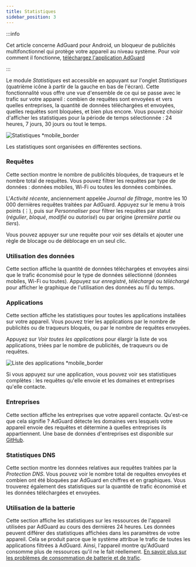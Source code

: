 ```yaml
---
title: Statistiques
sidebar_position: 3
---
```


:::info

Cet article concerne AdGuard pour Android, un bloqueur de publicités multifonctionnel qui protège votre appareil au niveau système. Pour voir comment il fonctionne, [téléchargez l'application AdGuard](https://agrd.io/download-kb-adblock)

:::

Le module _Statistiques_ est accessible en appuyant sur l'onglet _Statistiques_ (quatrième icône à partir de la gauche en bas de l'écran). Cette fonctionnalité vous offre une vue d'ensemble de ce qui se passe avec le trafic sur votre appareil : combien de requêtes sont envoyées et vers quelles entreprises, la quantité de données téléchargées et envoyées, quelles requêtes sont bloquées, et bien plus encore. Vous pouvez choisir d'afficher les statistiques pour la période de temps sélectionnée : 24 heures, 7 jours, 30 jours ou tout le temps.

![Statistiques \*mobile_border](https://cdn.adtidy.org/blog/new/czy5rStatistics.jpeg?mw=1360)

Les statistiques sont organisées en différentes sections.

### Requêtes

Cette section montre le nombre de publicités bloquées, de traqueurs et le nombre total de requêtes. Vous pouvez filtrer les requêtes par type de données : données mobiles, Wi-Fi ou toutes les données combinées.

L'_Activité récente_, anciennement appelée _Journal de filtrage_, montre les 10 000 dernières requêtes traitées par AdGuard. Appuyez sur le menu à trois points (⋮), puis sur _Personnaliser_ pour filtrer les requêtes par statut (_régulier_, _bloqué_, _modifié_ ou _autorisé_) ou par origine (_première partie_ ou _tiers_).

Vous pouvez appuyer sur une requête pour voir ses détails et ajouter une règle de blocage ou de déblocage en un seul clic.

### Utilisation des données

Cette section affiche la quantité de données téléchargées et envoyées ainsi que le trafic économisé pour le type de données sélectionné (données mobiles, Wi-Fi ou toutes). Appuyez sur _enregistré_, _téléchargé_ ou _téléchargé_ pour afficher le graphique de l'utilisation des données au fil du temps.

### Applications

Cette section affiche les statistiques pour toutes les applications installées sur votre appareil. Vous pouvez trier les applications par le nombre de publicités ou de traqueurs bloqués, ou par le nombre de requêtes envoyées.

Appuyez sur _Voir toutes les applications_ pour élargir la liste de vos applications, triées par le nombre de publicités, de traqueurs ou de requêtes.

![Liste des applications \*mobile_border](https://cdn.adtidy.org/blog/new/toq0mkScreenshot_20230627-235219_AdGuard.jpg)

Si vous appuyez sur une application, vous pouvez voir ses statistiques complètes : les requêtes qu'elle envoie et les domaines et entreprises qu'elle contacte.

### Entreprises

Cette section affiche les entreprises que votre appareil contacte. Qu'est-ce que cela signifie ? AdGuard détecte les domaines vers lesquels votre appareil envoie des requêtes et détermine à quelles entreprises ils appartiennent. Une base de données d'entreprises est disponible sur [GitHub](https://github.com/AdguardTeam/companiesdb).

### Statistiques DNS

Cette section montre les données relatives aux requêtes traitées par la _Protection DNS_. Vous pouvez voir le nombre total de requêtes envoyées et combien ont été bloquées par AdGuard en chiffres et en graphiques. Vous trouverez également des statistiques sur la quantité de trafic économisé et les données téléchargées et envoyées.

### Utilisation de la batterie

Cette section affiche les statistiques sur les ressources de l'appareil utilisées par AdGuard au cours des dernières 24 heures. Les données peuvent différer des statistiques affichées dans les paramètres de votre appareil. Cela se produit parce que le système attribue le trafic de toutes les applications filtrées à AdGuard. Ainsi, l'appareil montre qu'AdGuard consomme plus de ressources qu'il ne le fait réellement. [En savoir plus sur les problèmes de consommation de batterie et de trafic](/adguard-for-android/solving-problems/battery/).
